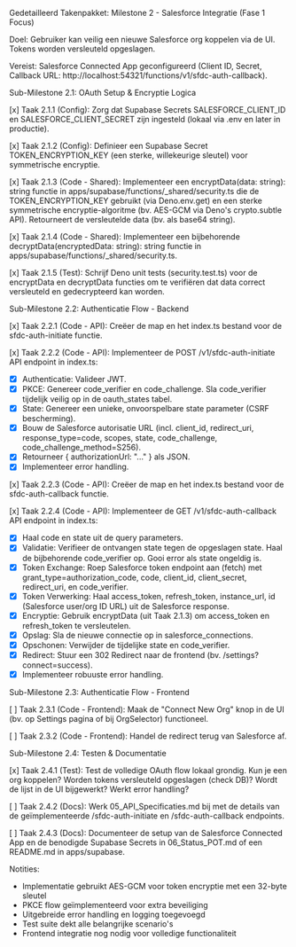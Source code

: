 Gedetailleerd Takenpakket: Milestone 2 - Salesforce Integratie (Fase 1 Focus)

Doel: Gebruiker kan veilig een nieuwe Salesforce org koppelen via de UI. Tokens worden versleuteld opgeslagen.

Vereist: Salesforce Connected App geconfigureerd (Client ID, Secret, Callback URL: http://localhost:54321/functions/v1/sfdc-auth-callback).

Sub-Milestone 2.1: OAuth Setup & Encryptie Logica

[x] Taak 2.1.1 (Config): Zorg dat Supabase Secrets SALESFORCE_CLIENT_ID en SALESFORCE_CLIENT_SECRET zijn ingesteld (lokaal via .env en later in productie).

[x] Taak 2.1.2 (Config): Definieer een Supabase Secret TOKEN_ENCRYPTION_KEY (een sterke, willekeurige sleutel) voor symmetrische encryptie.

[x] Taak 2.1.3 (Code - Shared): Implementeer een encryptData(data: string): string functie in apps/supabase/functions/_shared/security.ts die de TOKEN_ENCRYPTION_KEY gebruikt (via Deno.env.get) en een sterke symmetrische encryptie-algoritme (bv. AES-GCM via Deno's crypto.subtle API). Retourneert de versleutelde data (bv. als base64 string).

[x] Taak 2.1.4 (Code - Shared): Implementeer een bijbehorende decryptData(encryptedData: string): string functie in apps/supabase/functions/_shared/security.ts.

[x] Taak 2.1.5 (Test): Schrijf Deno unit tests (security.test.ts) voor de encryptData en decryptData functies om te verifiëren dat data correct versleuteld en gedecrypteerd kan worden.

Sub-Milestone 2.2: Authenticatie Flow - Backend

[x] Taak 2.2.1 (Code - API): Creëer de map en het index.ts bestand voor de sfdc-auth-initiate functie.

[x] Taak 2.2.2 (Code - API): Implementeer de POST /v1/sfdc-auth-initiate API endpoint in index.ts:

- [x] Authenticatie: Valideer JWT.
- [x] PKCE: Genereer code_verifier en code_challenge. Sla code_verifier tijdelijk veilig op in de oauth_states tabel.
- [x] State: Genereer een unieke, onvoorspelbare state parameter (CSRF bescherming).
- [x] Bouw de Salesforce autorisatie URL (incl. client_id, redirect_uri, response_type=code, scopes, state, code_challenge, code_challenge_method=S256).
- [x] Retourneer { authorizationUrl: "..." } als JSON.
- [x] Implementeer error handling.

[x] Taak 2.2.3 (Code - API): Creëer de map en het index.ts bestand voor de sfdc-auth-callback functie.

[x] Taak 2.2.4 (Code - API): Implementeer de GET /v1/sfdc-auth-callback API endpoint in index.ts:

- [x] Haal code en state uit de query parameters.
- [x] Validatie: Verifieer de ontvangen state tegen de opgeslagen state. Haal de bijbehorende code_verifier op. Gooi error als state ongeldig is.
- [x] Token Exchange: Roep Salesforce token endpoint aan (fetch) met grant_type=authorization_code, code, client_id, client_secret, redirect_uri, en code_verifier.
- [x] Token Verwerking: Haal access_token, refresh_token, instance_url, id (Salesforce user/org ID URL) uit de Salesforce response.
- [x] Encryptie: Gebruik encryptData (uit Taak 2.1.3) om access_token en refresh_token te versleutelen.
- [x] Opslag: Sla de nieuwe connectie op in salesforce_connections.
- [x] Opschonen: Verwijder de tijdelijke state en code_verifier.
- [x] Redirect: Stuur een 302 Redirect naar de frontend (bv. /settings?connect=success).
- [x] Implementeer robuuste error handling.

Sub-Milestone 2.3: Authenticatie Flow - Frontend

[ ] Taak 2.3.1 (Code - Frontend): Maak de "Connect New Org" knop in de UI (bv. op Settings pagina of bij OrgSelector) functioneel.

[ ] Taak 2.3.2 (Code - Frontend): Handel de redirect terug van Salesforce af.

Sub-Milestone 2.4: Testen & Documentatie

[x] Taak 2.4.1 (Test): Test de volledige OAuth flow lokaal grondig. Kun je een org koppelen? Worden tokens versleuteld opgeslagen (check DB)? Wordt de lijst in de UI bijgewerkt? Werkt error handling?

[ ] Taak 2.4.2 (Docs): Werk 05_API_Specificaties.md bij met de details van de geïmplementeerde /sfdc-auth-initiate en /sfdc-auth-callback endpoints.

[ ] Taak 2.4.3 (Docs): Documenteer de setup van de Salesforce Connected App en de benodigde Supabase Secrets in 06_Status_POT.md of een README.md in apps/supabase.

Notities:
- Implementatie gebruikt AES-GCM voor token encryptie met een 32-byte sleutel
- PKCE flow geïmplementeerd voor extra beveiliging
- Uitgebreide error handling en logging toegevoegd
- Test suite dekt alle belangrijke scenario's
- Frontend integratie nog nodig voor volledige functionaliteit